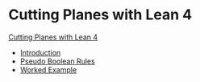 # Cutting Planes with Lean 4


[Cutting Planes with Lean 4](title_page.md)

- [Introduction](./introduction.md)
- [Pseudo Boolean Rules](./pseudo_boolean_rules.md)
- [Worked Example](./worked_example.md)
